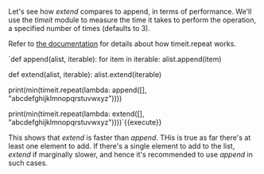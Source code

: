 Let's see how *extend* compares to append, in terms of performance.  We'll use the *timeit* module to measure the time it takes to perform the operation, a specified number of times (defaults to 3).

Refer to [the documentation](https://docs.python.org/2/library/timeit.html) for details about how timeit.repeat works.

`def append(alist, iterable):
    for item in iterable:
        alist.append(item)

def extend(alist, iterable):
    alist.extend(iterable)
	
print(min(timeit.repeat(lambda: append([], "abcdefghijklmnopqrstuvwxyz"))))

print(min(timeit.repeat(lambda: extend([], "abcdefghijklmnopqrstuvwxyz"))))`{{execute}}

This shows that *extend* is faster than *append*.  THis is true as far there's at least one element to add.  If there's a single element to add to the list, *extend* if marginally slower, and hence it's recommended to use *append* in such cases.  
